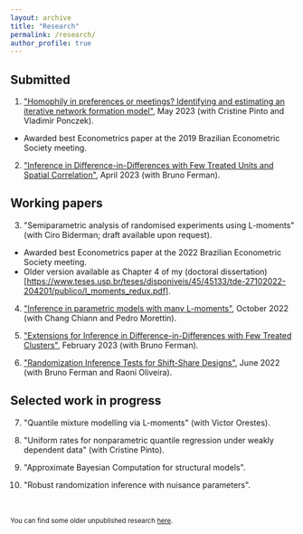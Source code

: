 ```yaml
---
layout: archive
title: "Research"
permalink: /research/
author_profile: true
---
```


Submitted
-----

1. ["Homophily in preferences or meetings? Identifying and estimating an iterative network formation model"](https://arxiv.org/abs/2201.06694), May 2023 (with Cristine Pinto and Vladimir Ponczek). 
* Awarded best Econometrics paper at the 2019 Brazilian Econometric Society meeting.

2. ["Inference in Difference-in-Differences with Few Treated Units and Spatial Correlation"](https://arxiv.org/abs/2006.16997), April 2023 (with Bruno Ferman).


Working papers
-----

3. "Semiparametric analysis of randomised experiments using L-moments" (with Ciro Biderman; draft available upon request).
* Awarded best Econometrics paper at the 2022 Brazilian Econometric Society meeting.
* Older version available as Chapter 4 of my (doctoral dissertation)[https://www.teses.usp.br/teses/disponiveis/45/45133/tde-27102022-204201/publico/l_moments_redux.pdf].

4. ["Inference in parametric models with many L-moments"](https://arxiv.org/abs/2210.04146), October 2022 (with Chang Chiann and Pedro Morettin). 

5. ["Extensions for Inference in Difference-in-Differences with Few Treated Clusters"](https://arxiv.org/abs/2302.03131), February 2023 (with Bruno Ferman). 

6. ["Randomization Inference Tests for Shift-Share Designs"](https://arxiv.org/abs/2206.00999), June 2022 (with Bruno Ferman and Raoni Oliveira). 


Selected work in progress
-----

7. "Quantile mixture modelling via L-moments" (with Victor Orestes).

8. "Uniform rates for nonparametric quantile regression under weakly dependent data" (with Cristine Pinto).

9. "Approximate Bayesian Computation for structural models".

10. "Robust randomization inference with nuisance parameters".



<br/>
<br/>
<sub>You can find some older unpublished research <a href="/old">here</a>.</sub>
